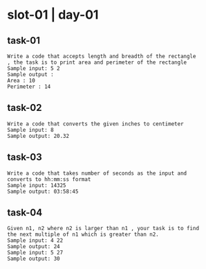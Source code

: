 # slot-01 | day-01

## task-01

    Write a code that accepts length and breadth of the rectangle
    , the task is to print area and perimeter of the rectangle
    Sample input: 5 2
    Sample output :
    Area : 10
    Perimeter : 14
    
## task-02

    Write a code that converts the given inches to centimeter
    Sample input: 8
    Sample output: 20.32

## task-03

    Write a code that takes number of seconds as the input and
    converts to hh:mm:ss format
    Sample input: 14325
    Sample output: 03:58:45

## task-04

    Given n1, n2 where n2 is larger than n1 , your task is to find
    the next multiple of n1 which is greater than n2.
    Sample input: 4 22
    Sample output: 24
    Sample input: 5 27
    Sample output: 30
